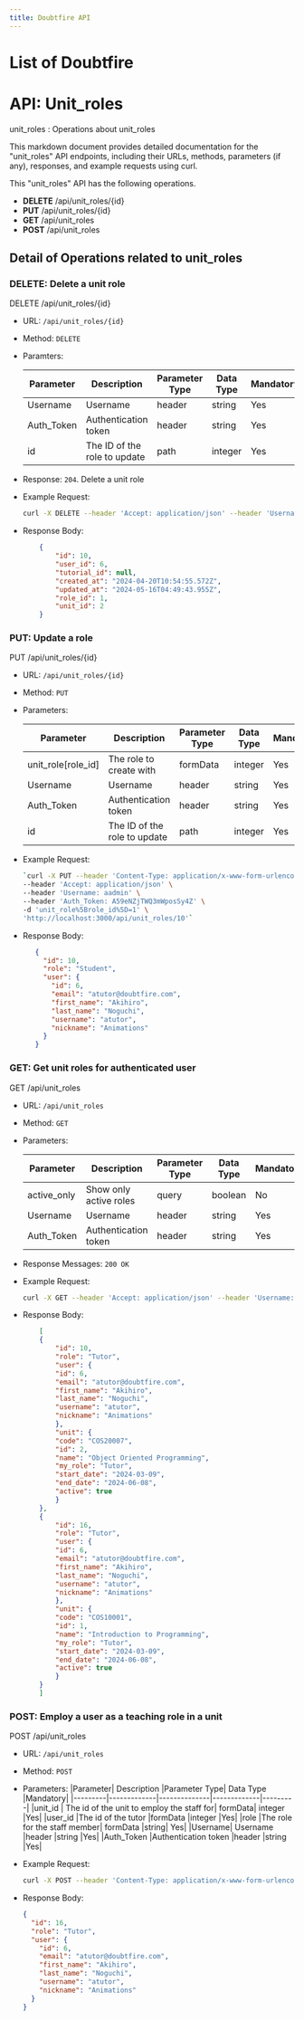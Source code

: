 ```yaml
---
title: Doubtfire API 
---
```


# List of Doubtfire 

# API: Unit_roles
unit_roles : Operations about unit_roles

This markdown document provides detailed documentation for the "unit_roles" API endpoints, including their URLs, methods, parameters (if any), responses, and example requests using curl.

This "unit_roles" API has the following operations.

- **DELETE** /api/unit_roles/{id}
- **PUT** /api/unit_roles/{id}
- **GET** /api/unit_roles
- **POST** /api/unit_roles

## Detail of Operations related to unit_roles

### DELETE: Delete a unit role
DELETE /api/unit_roles/{id}

-   URL: `/api/unit_roles/{id}`    
-   Method: `DELETE`
- Paramters:
  
    | Parameter          | Description               | Parameter Type | Data Type | Mandatory |
    |--------------------|---------------------------|----------------|-----------|-----------|
    | Username           | Username                  | header         | string    | Yes       |
    | Auth_Token         | Authentication token      | header         | string    | Yes       |
    | id                 | The ID of the role to update | path          | integer   | Yes       |

- Response: `204`. Delete a unit role
- Example Request:
    ```bash
    curl -X DELETE --header 'Accept: application/json' --header 'Username: aadmin' --header 'Auth_Token: A59eNZjTWQ3mWposSy4Z' 'http://localhost:3000/api/unit_roles/10'
    ```
- Response Body:
    ```json
        {
            "id": 10,
            "user_id": 6,
            "tutorial_id": null,
            "created_at": "2024-04-20T10:54:55.572Z",
            "updated_at": "2024-05-16T04:49:43.955Z",
            "role_id": 1,
            "unit_id": 2
        }
    ```

### PUT: Update a role
PUT /api/unit_roles/{id}

-   URL: `/api/unit_roles/{id}`    
-   Method: `PUT`
-   Parameters:

    | Parameter          | Description               | Parameter Type | Data Type | Mandatory |
    |--------------------|---------------------------|----------------|-----------|-----------|
    | unit_role[role_id] | The role to create with   | formData       | integer   | Yes       |
    | Username           | Username                  | header         | string    | Yes       |
    | Auth_Token         | Authentication token      | header         | string    | Yes       |
    | id                 | The ID of the role to update | path          | integer   | Yes       |
    
-   Example Request:
    
    ```bash    
    `curl -X PUT --header 'Content-Type: application/x-www-form-urlencoded' \
    --header 'Accept: application/json' \
    --header 'Username: aadmin' \
    --header 'Auth_Token: A59eNZjTWQ3mWposSy4Z' \
    -d 'unit_role%5Brole_id%5D=1' \
    'http://localhost:3000/api/unit_roles/10'` 
    ```
   
    
-   Response Body:
    
	 ``` json
	    {
	      "id": 10,
	      "role": "Student",
	      "user": {
	        "id": 6,
	        "email": "atutor@doubtfire.com",
	        "first_name": "Akihiro",
	        "last_name": "Noguchi",
	        "username": "atutor",
	        "nickname": "Animations"
	      }
	    }
	 ```

### GET: Get unit roles for authenticated user
GET /api/unit_roles

-   URL: `/api/unit_roles`
-   Method: `GET`
-   Parameters:

    | Parameter   | Description             | Parameter Type | Data Type | Mandatory |
    |-------------|-------------------------|----------------|-----------|-----------|
    | active_only | Show only active roles  | query          | boolean   | No        |
    | Username    | Username                | header         | string    | Yes       |
    | Auth_Token  | Authentication token    | header         | string    | Yes       |
- Response Messages: `200 OK`

- Example Request: 
	```bash
	curl -X GET --header 'Accept: application/json' --header 'Username: atutor' --header 'Auth_Token: qPeRmDp_yeHfVGmfZpzh' 'http://localhost:3000/api/unit_roles'
	```
- Response Body:
    ```json
        [
        {
            "id": 10,
            "role": "Tutor",
            "user": {
            "id": 6,
            "email": "atutor@doubtfire.com",
            "first_name": "Akihiro",
            "last_name": "Noguchi",
            "username": "atutor",
            "nickname": "Animations"
            },
            "unit": {
            "code": "COS20007",
            "id": 2,
            "name": "Object Oriented Programming",
            "my_role": "Tutor",
            "start_date": "2024-03-09",
            "end_date": "2024-06-08",
            "active": true
            }
        },
        {
            "id": 16,
            "role": "Tutor",
            "user": {
            "id": 6,
            "email": "atutor@doubtfire.com",
            "first_name": "Akihiro",
            "last_name": "Noguchi",
            "username": "atutor",
            "nickname": "Animations"
            },
            "unit": {
            "code": "COS10001",
            "id": 1,
            "name": "Introduction to Programming",
            "my_role": "Tutor",
            "start_date": "2024-03-09",
            "end_date": "2024-06-08",
            "active": true
            }
        }
        ]
    ```

### POST: Employ a user as a teaching role in a unit
POST /api/unit_roles

-   URL: `/api/unit_roles`    
-   Method: `POST`
-   Parameters:
    |Parameter|	Description	|Parameter Type|	Data Type	|Mandatory|
    |---------|-------------|--------------|-------------|---------|
    |unit_id |	The id of the unit to employ the staff for|	formData|	integer	|Yes|
    |user_id	|The id of the tutor	|formData	|integer	|Yes|
    |role	|The role for the staff member|	formData	|string|	Yes|
    |Username|	Username	|header	|string	|Yes|
    |Auth_Token	|Authentication token	|header	|string	|Yes|

- Example Request: 
    ```bash
    curl -X POST --header 'Content-Type: application/x-www-form-urlencoded' --header 'Accept: application/json' --header 'Username: aadmin' --header 'Auth_Token: t3ys3HB2ary-xYpGj1yc' -d 'unit_id=1&user_id=6&role=tutor' 'http://localhost:3000/api/unit_roles'
    ```
-   Response Body:
    
    ```json    
    {
      "id": 16,
      "role": "Tutor",
      "user": {
        "id": 6,
        "email": "atutor@doubtfire.com",
        "first_name": "Akihiro",
        "last_name": "Noguchi",
        "username": "atutor",
        "nickname": "Animations"
      }
    }
    ```
    
